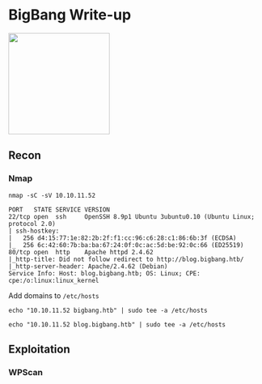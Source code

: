 # BigBang Write-up

<img src="https://labs.hackthebox.com/storage/avatars/2d22afd496c5ae6f6c51ca24bf3719e1.png" width="200" height="200">

## Recon

### Nmap

`nmap -sC -sV 10.10.11.52`    

    PORT   STATE SERVICE VERSION
    22/tcp open  ssh     OpenSSH 8.9p1 Ubuntu 3ubuntu0.10 (Ubuntu Linux; protocol 2.0)
    | ssh-hostkey: 
    |   256 d4:15:77:1e:82:2b:2f:f1:cc:96:c6:28:c1:86:6b:3f (ECDSA)
    |_  256 6c:42:60:7b:ba:ba:67:24:0f:0c:ac:5d:be:92:0c:66 (ED25519)
    80/tcp open  http    Apache httpd 2.4.62
    |_http-title: Did not follow redirect to http://blog.bigbang.htb/
    |_http-server-header: Apache/2.4.62 (Debian)
    Service Info: Host: blog.bigbang.htb; OS: Linux; CPE: cpe:/o:linux:linux_kernel

Add domains to `/etc/hosts`

    echo "10.10.11.52 bigbang.htb" | sudo tee -a /etc/hosts

    echo "10.10.11.52 blog.bigbang.htb" | sudo tee -a /etc/hosts

## Exploitation 




### WPScan
